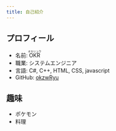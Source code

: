 ```yaml
---
title: 自己紹介
---
```

## プロフィール  
 - 名前: <ruby><rb>OKR</rb><rp>（</rp><rt>オカリュウ</rt><rp>）</rp></ruby>
 - 職業: システムエンジニア
 - 言語: C#, C++, HTML, CSS, javascript
 - GitHub: [okzwRyu](https://github.com/okzwRyu)

## 趣味  
 - ポケモン
 - 料理
